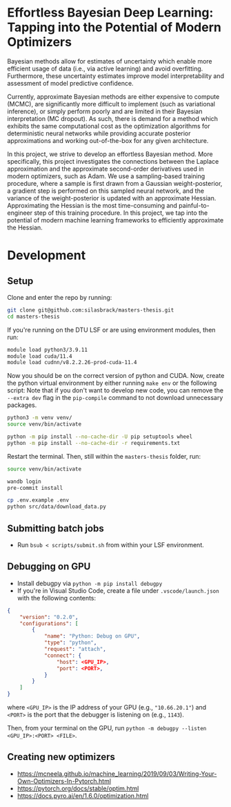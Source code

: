 Effortless Bayesian Deep Learning: Tapping into the Potential of Modern Optimizers
==============================

Bayesian methods allow for estimates of uncertainty which enable more efficient usage of data (i.e., via active learning) and avoid overfitting.
Furthermore, these uncertainty estimates improve model interpretability and assessment of model predictive confidence.

Currently, approximate Bayesian methods are either expensive to compute (MCMC), are significantly more difficult to implement (such as variational inference), or simply perform poorly and are limited in their Bayesian interpretation (MC dropout).
As such, there is demand for a method which exhibits the same computational cost as the optimization algorithms for deterministic neural networks while providing accurate posterior approximations and working out-of-the-box for any given architecture.

In this project, we strive to develop an effortless Bayesian method.
More specifically, this project investigates the connections between the Laplace approximation and the approximate second-order derivatives used in modern optimizers, such as Adam.
We use a sampling-based training procedure, where a sample is first drawn from a Gaussian weight-posterior, a gradient step is performed on this sampled neural network, and the variance of the weight-posterior is updated with an approximate Hessian.
Approximating the Hessian is the most time-consuming and painful-to-engineer step of this training procedure.
In this project, we tap into the potential of modern machine learning frameworks to efficiently approximate the Hessian.

# Development

## Setup

Clone and enter the repo by running:

```bash
git clone git@github.com:silasbrack/masters-thesis.git
cd masters-thesis
```

If you're running on the DTU LSF or are using environment modules, then run:

```bash
module load python3/3.9.11
module load cuda/11.4
module load cudnn/v8.2.2.26-prod-cuda-11.4
```

Now you should be on the correct version of python and CUDA.
Now, create the python virtual environment by either running `make env` or the following script:
Note that if you don't want to develop new code, you can remove the `--extra dev` flag in the `pip-compile` command to not download unnecessary packages.

```bash
python3 -m venv venv/
source venv/bin/activate

python -m pip install --no-cache-dir -U pip setuptools wheel
python -m pip install --no-cache-dir -r requirements.txt
```

Restart the terminal.
Then, still within the `masters-thesis` folder, run:

```bash
source venv/bin/activate

wandb login
pre-commit install

cp .env.example .env
python src/data/download_data.py
```

## Submitting batch jobs

* Run `bsub < scripts/submit.sh` from within your LSF environment.

## Debugging on GPU

* Install debugpy via `python -m pip install debugpy`
* If you're in Visual Studio Code, create a file under `.vscode/launch.json` with the following contents:
```json
{
    "version": "0.2.0",
    "configurations": [
        {
            "name": "Python: Debug on GPU",
            "type": "python",
            "request": "attach",
            "connect": {
                "host": <GPU_IP>,
                "port": <PORT>,
            }
        }
    ]
}
```
where `<GPU_IP>` is the IP address of your GPU (e.g., `"10.66.20.1"`) and `<PORT>` is the port that the debugger is listening on (e.g., `1143`).

Then, from your terminal on the GPU, run `python -m debugpy --listen <GPU_IP>:<PORT> <FILE>`.

## Creating new optimizers

* https://mcneela.github.io/machine_learning/2019/09/03/Writing-Your-Own-Optimizers-In-Pytorch.html
* https://pytorch.org/docs/stable/optim.html
* https://docs.pyro.ai/en/1.6.0/optimization.html
